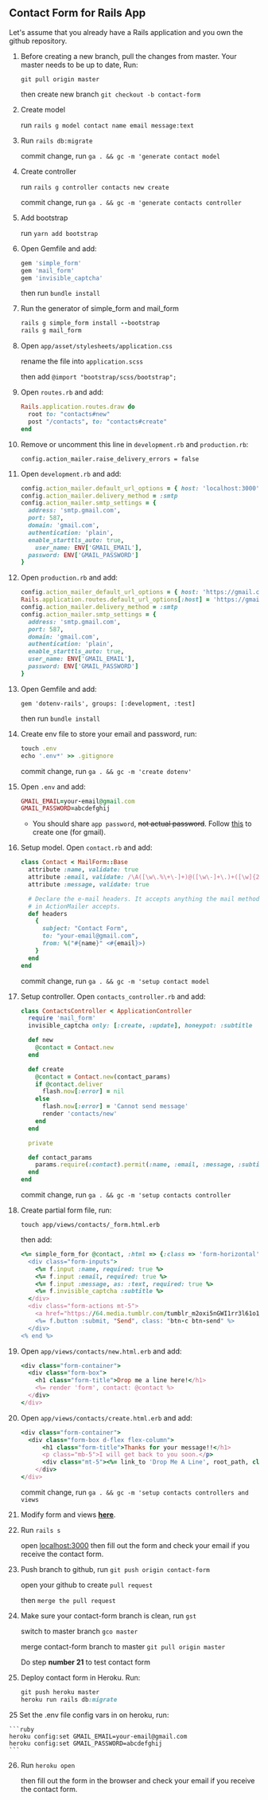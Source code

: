 ## Contact Form for Rails App
Let's assume that you already have a Rails application and you own the github repository. 


1. Before creating a new branch, pull the changes from master. Your master needs to be up to date, Run:

   `git pull origin master`
   
   then create new branch `git checkout -b contact-form`


1. Create model

   run `rails g model contact name email message:text`
   
   
2. Run `rails db:migrate`

   commit change, run `ga . && gc -m 'generate contact model`


3. Create controller

   run `rails g controller contacts new create`
   
   commit change, run `ga . && gc -m 'generate contacts controller`


4. Add bootstrap 

   run `yarn add bootstrap`


5. Open Gemfile and add:

   ```ruby
   gem 'simple_form'
   gem 'mail_form'
   gem 'invisible_captcha'
   ```
   
   then run `bundle install`
   

6. Run the generator of simple_form and mail_form

   ```ruby
   rails g simple_form install --bootstrap
   rails g mail_form
   ```


7. Open `app/asset/stylesheets/application.css`

   rename the file into `application.scss`
    
   then add `@import "bootstrap/scss/bootstrap";`
    
 
8. Open `routes.rb` and add:

   ```ruby
   Rails.application.routes.draw do
     root to: "contacts#new"
     post "/contacts", to: "contacts#create"
   end
   ```
    
    
9. Remove or uncomment this line in `development.rb` and `production.rb`:

   `config.action_mailer.raise_delivery_errors = false`
    
    
10. Open `development.rb` and add:

    ```ruby
    config.action_mailer.default_url_options = { host: 'localhost:3000' }
    config.action_mailer.delivery_method = :smtp
    config.action_mailer.smtp_settings = {
      address: 'smtp.gmail.com',
      port: 587,
      domain: 'gmail.com',
      authentication: 'plain',
      enable_starttls_auto: true,
        user_name: ENV['GMAIL_EMAIL'],
      password: ENV['GMAIL_PASSWORD']
    }
    ```
    
    
11. Open `production.rb` and add:

    ```ruby
    config.action_mailer_default_url_options = { host: 'https://gmail.com' }
    Rails.application.routes.default_url_options[:host] = 'https://gmail.com'
    config.action_mailer.delivery_method = :smtp
    config.action_mailer.smtp_settings = {
      address: 'smtp.gmail.com',
      port: 587,
      domain: 'gmail.com',
      authentication: 'plain',
      enable_starttls_auto: true,
      user_name: ENV['GMAIL_EMAIL'],
      password: ENV['GMAIL_PASSWORD']
    }
    ```
    
    
12. Open Gemfile and add:

    `gem 'dotenv-rails', groups: [:development, :test]`
    
    then run `bundle install`
    

13. Create env file to store your email and password, run:

    ```ruby
    touch .env
    echo '.env*' >> .gitignore
    ```
    
    commit change, run `ga . && gc -m 'create dotenv'`
    

14. Open `.env` and add:

    ```ruby
    GMAIL_EMAIL=your-email@gmail.com
    GMAIL_PASSWORD=abcdefghij
    ```
    
    * You should share `app password`, ~~not actual password~~. Follow [this](https://support.google.com/mail/answer/185833?hl=en-GB) to create one (for gmail).
    
    
 15. Setup model. Open `contact.rb` and add:
 
     ```ruby
     class Contact < MailForm::Base
       attribute :name, validate: true
       attribute :email, validate: /\A([\w\.%\+\-]+)@([\w\-]+\.)+([\w]{2,})\z/i
       attribute :message, validate: true
     
       # Declare the e-mail headers. It accepts anything the mail method
       # in ActionMailer accepts.
       def headers
         {
           subject: "Contact Form",
           to: "your-email@gmail.com",
           from: %("#{name}" <#{email}>)
         }
       end
     end
     ```
     
     commit change, run `ga . && gc -m 'setup contact model`
     

16. Setup controller. Open `contacts_controller.rb` and add:

    ```ruby
    class ContactsController < ApplicationController
      require 'mail_form'
      invisible_captcha only: [:create, :update], honeypot: :subtitle
    
      def new
        @contact = Contact.new
      end
    
      def create
        @contact = Contact.new(contact_params)
        if @contact.deliver
          flash.now[:error] = nil
        else
          flash.now[:error] = 'Cannot send message'
          render 'contacts/new'
        end
      end
    
      private
    
      def contact_params
        params.require(:contact).permit(:name, :email, :message, :subtitle)
      end
    end
    ```
    
    commit change, run `ga . && gc -m 'setup contacts controller`
    
    
17. Create partial form file, run:

    `touch app/views/contacts/_form.html.erb`
    
    then add:
    
    ```ruby
    <%= simple_form_for @contact, :html => {:class => 'form-horizontal' } do |f| %>
      <div class="form-inputs">
        <%= f.input :name, required: true %>
        <%= f.input :email, required: true %>
        <%= f.input :message, as: :text, required: true %>
        <%= f.invisible_captcha :subtitle %>
      </div>
      <div class="form-actions mt-5">
        <a href="https://64.media.tumblr.com/tumblr_m2oxi5nGWI1rr3l61o1_500.png" class="btn-c btn-nm mr-auto">Never Mind</a>
        <%= f.button :submit, "Send", class: "btn-c btn-send" %>
      </div>
    <% end %>
    ```
   
   
18. Open `app/views/contacts/new.html.erb` and add:

    ```ruby
    <div class="form-container">
      <div class="form-box">
        <h1 class="form-title">Drop me a line here!</h1>
        <%= render 'form', contact: @contact %>
      </div>
    </div>
    ```
  
  
19. Open `app/views/contacts/create.html.erb` and add:

    ```ruby
    <div class="form-container">
      <div class="form-box d-flex flex-column">
          <h1 class="form-title">Thanks for your message!!</h1>
          <p class="mb-5">I will get back to you soon.</p>
          <div class="mt-5"><%= link_to 'Drop Me A Line', root_path, class: "btn-c btn-send" %></div>
        </div>
    </div>
    ```
    
    commit change, run `ga . && gc -m 'setup contacts controllers and views`
    
    
20. Modify form and views **[here](https://github.com/novatogatorop/drop-me-a-line/blob/master/app/assets/stylesheets/_contacts.scss)**.


21. Run `rails s`

    open [localhost:3000](localhost:3000) then fill out the form and check your email if you receive the contact form.
    

22. Push branch to github, run `git push origin contact-form`

    open your github to create `pull request`
    
    then `merge the pull request`
    

23. Make sure your contact-form branch is clean, run `gst`

    switch to master branch `gco master`
    
    merge contact-form branch to master `git pull origin master`
    
    Do step **number 21** to test contact form
    

24. Deploy contact form in Heroku. Run:
    
    ```ruby
    git push heroku master
    heroku run rails db:migrate
    ```
    
 25 Set the .env file config vars in on heroku, run:
    
    ```ruby
    heroku config:set GMAIL_EMAIL=your-email@gmail.com
    heroku config:set GMAIL_PASSWORD=abcdefghij
    ```
    
26. Run `heroku open` 

    then fill out the form in the browser and check your email if you receive the contact form.
    
    
    
